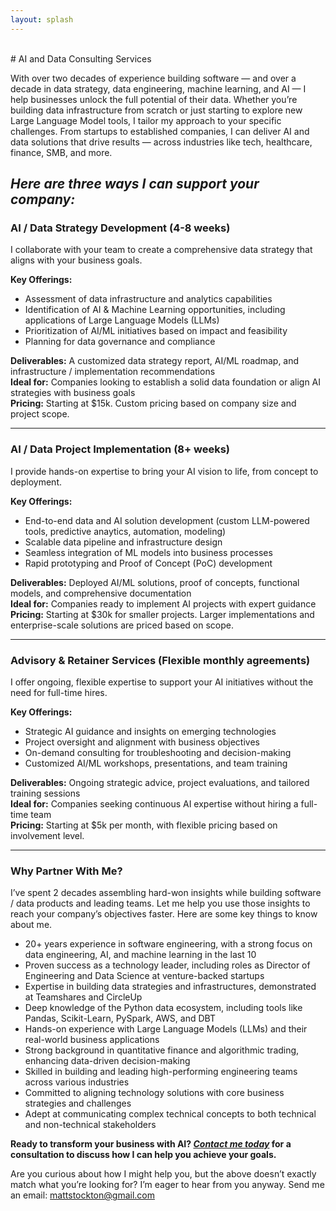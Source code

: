 ```yaml
---
layout: splash
---
```

<br/>
# AI and Data Consulting Services

With over two decades of experience building software — and over a decade in data strategy, data engineering, machine learning, and AI — I help businesses unlock the full potential of their data. Whether you’re building data infrastructure from scratch or just starting to explore new Large Language Model tools, I tailor my approach to your specific challenges. From startups to established companies, I can deliver AI and data solutions that drive results — across industries like tech, healthcare, finance, SMB, and more.

***Here are three ways I can support your company:***
---
### **AI / Data Strategy Development (4-8 weeks)**

I collaborate with your team to create a comprehensive data strategy that aligns with your business goals.

**Key Offerings:**
- Assessment of data infrastructure and analytics capabilities
- Identification of AI & Machine Learning opportunities, including applications of Large Language Models (LLMs)
- Prioritization of AI/ML initiatives based on impact and feasibility
- Planning for data governance and compliance

**Deliverables:** A customized data strategy report, AI/ML roadmap, and infrastructure / implementation recommendations<br/>
**Ideal for:** Companies looking to establish a solid data foundation or align AI strategies with business goals<br/>
**Pricing:** Starting at $15k. Custom pricing based on company size and project scope.

--- 

### **AI / Data Project Implementation (8+ weeks)**

I provide hands-on expertise to bring your AI vision to life, from concept to deployment.

**Key Offerings:**
- End-to-end data and AI solution development (custom LLM-powered tools, predictive anaytics, automation, modeling)
- Scalable data pipeline and infrastructure design
- Seamless integration of ML models into business processes
- Rapid prototyping and Proof of Concept (PoC) development

**Deliverables:** Deployed AI/ML solutions, proof of concepts, functional models, and comprehensive documentation<br/>
**Ideal for:** Companies ready to implement AI projects with expert guidance<br/>
**Pricing:** Starting at $30k for smaller projects. Larger implementations and enterprise-scale solutions are priced based on scope.

---

### **Advisory & Retainer Services (Flexible monthly agreements)**
I offer ongoing, flexible expertise to support your AI initiatives without the need for full-time hires.

**Key Offerings:**
- Strategic AI guidance and insights on emerging technologies
- Project oversight and alignment with business objectives
- On-demand consulting for troubleshooting and decision-making
- Customized AI/ML workshops, presentations, and team training

**Deliverables:** Ongoing strategic advice, project evaluations, and tailored training sessions<br/>
**Ideal for:** Companies seeking continuous AI expertise without hiring a full-time team<br/>
**Pricing:** Starting at $5k per month, with flexible pricing based on involvement level.<br/>

---

### Why Partner With Me?

I’ve spent 2 decades assembling hard-won insights while building software / data products and leading teams. Let me help you use those insights to reach your company’s objectives faster. Here are some key things to know about me.

- 20+ years experience in software engineering, with a strong focus on data engineering, AI, and machine learning in the last 10
- Proven success as a technology leader, including roles as Director of Engineering and Data Science at venture-backed startups
- Expertise in building data strategies and infrastructures, demonstrated at Teamshares and CircleUp
- Deep knowledge of the Python data ecosystem, including tools like Pandas, Scikit-Learn, PySpark, AWS, and DBT
- Hands-on experience with Large Language Models (LLMs) and their real-world business applications
- Strong background in quantitative finance and algorithmic trading, enhancing data-driven decision-making
- Skilled in building and leading high-performing engineering teams across various industries
- Committed to aligning technology solutions with core business strategies and challenges
- Adept at communicating complex technical concepts to both technical and non-technical stakeholders

**Ready to transform your business with AI? *[Contact me today](mailto:mattstockton@gmail.com)* for a consultation to discuss how I can help you achieve your goals.**

Are you curious about how I might help you, but the above doesn’t exactly match what you’re looking for? I’m eager to hear from you anyway. Send me an email: mattstockton@gmail.com